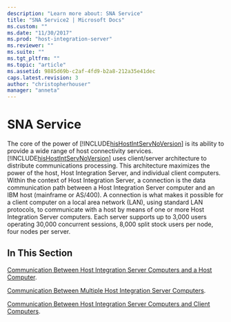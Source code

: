 ```yaml
---
description: "Learn more about: SNA Service"
title: "SNA Service2 | Microsoft Docs"
ms.custom: ""
ms.date: "11/30/2017"
ms.prod: "host-integration-server"
ms.reviewer: ""
ms.suite: ""
ms.tgt_pltfrm: ""
ms.topic: "article"
ms.assetid: 9885d69b-c2af-4fd9-b2a8-212a35e41dec
caps.latest.revision: 3
author: "christopherhouser"
manager: "anneta"
---
```

# SNA Service
The core of the power of [!INCLUDE[hisHostIntServNoVersion](../includes/hishostintservnoversion-md.md)] is its ability to provide a wide range of host connectivity services. [!INCLUDE[hisHostIntServNoVersion](../includes/hishostintservnoversion-md.md)] uses client/server architecture to distribute communications processing. This architecture maximizes the power of the host, Host Integration Server, and individual client computers. Within the context of Host Integration Server, a connection is the data communication path between a Host Integration Server computer and an IBM host (mainframe or AS/400). A connection is what makes it possible for a client computer on a local area network (LAN), using standard LAN protocols, to communicate with a host by means of one or more Host Integration Server computers. Each server supports up to 3,000 users operating 30,000 concurrent sessions, 8,000 split stock users per node, four nodes per server.  
  
## In This Section  
 [Communication Between Host Integration Server Computers and a Host Computer](../core/communication-between-host-integration-server-computers-and-a-host-computer2.md).  
  
 [Communication Between Multiple Host Integration Server Computers](../core/communication-between-multiple-host-integration-server-computers1.md).  
  
 [Communication Between Host Integration Server Computers and Client Computers](../core/communication-between-host-integration-server-computers-and-client-computers1.md).
